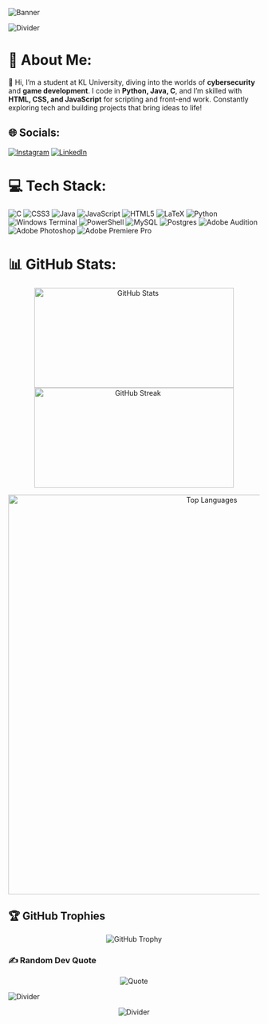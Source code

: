 ![Banner](https://user-images.githubusercontent.com/74038190/225813708-98b745f2-7d22-48cf-9150-083f1b00d6c9.gif)

![Divider](https://user-images.githubusercontent.com/74038190/212284100-561aa473-3905-4a80-b561-0d28506553ee.gif)

# 💫 About Me:
👋 Hi, I’m a student at KL University, diving into the worlds of **cybersecurity** and **game development**. I code in **Python, Java, C**, and I’m skilled with **HTML, CSS, and JavaScript** for scripting and front-end work. Constantly exploring tech and building projects that bring ideas to life!


## 🌐 Socials:
[![Instagram](https://img.shields.io/badge/Instagram-%23E4405F.svg?logo=Instagram&logoColor=white)](https://instagram.com/jaikanthh) [![LinkedIn](https://img.shields.io/badge/LinkedIn-%230077B5.svg?logo=linkedin&logoColor=white)](https://linkedin.com/in/jaikanth-kamisetti-922184225) 

# 💻 Tech Stack:
![C](https://img.shields.io/badge/c-%2300599C.svg?style=flat&logo=c&logoColor=white) ![CSS3](https://img.shields.io/badge/css3-%231572B6.svg?style=flat&logo=css3&logoColor=white) ![Java](https://img.shields.io/badge/java-%23ED8B00.svg?style=flat&logo=openjdk&logoColor=white) ![JavaScript](https://img.shields.io/badge/javascript-%23323330.svg?style=flat&logo=javascript&logoColor=%23F7DF1E) ![HTML5](https://img.shields.io/badge/html5-%23E34F26.svg?style=flat&logo=html5&logoColor=white) ![LaTeX](https://img.shields.io/badge/latex-%23008080.svg?style=flat&logo=latex&logoColor=white) ![Python](https://img.shields.io/badge/python-3670A0?style=flat&logo=python&logoColor=ffdd54) ![Windows Terminal](https://img.shields.io/badge/Windows%20Terminal-%234D4D4D.svg?style=flat&logo=windows-terminal&logoColor=white) ![PowerShell](https://img.shields.io/badge/PowerShell-%235391FE.svg?style=flat&logo=powershell&logoColor=white) ![MySQL](https://img.shields.io/badge/mysql-4479A1.svg?style=flat&logo=mysql&logoColor=white) ![Postgres](https://img.shields.io/badge/postgres-%23316192.svg?style=flat&logo=postgresql&logoColor=white) ![Adobe Audition](https://img.shields.io/badge/Adobe%20Audition-9999FF.svg?style=flat&logo=Adobe%20Audition&logoColor=white) ![Adobe Photoshop](https://img.shields.io/badge/adobe%20photoshop-%2331A8FF.svg?style=flat&logo=adobe%20photoshop&logoColor=white) ![Adobe Premiere Pro](https://img.shields.io/badge/Adobe%20Premiere%20Pro-9999FF.svg?style=flat&logo=Adobe%20Premiere%20Pro&logoColor=white)
# 📊 GitHub Stats:

<p align="center">
  <img src="https://github-readme-stats.vercel.app/api?username=Jaikanth001&theme=neon&hide_border=false&include_all_commits=true&count_private=false" alt="GitHub Stats" width="400" height="200">
  <img src="https://github-readme-streak-stats.herokuapp.com/?user=Jaikanth001&theme=neon&hide_border=false" alt="GitHub Streak" width="400" height="200">
</p>

<p align="center">
  <img src="https://github-readme-stats.vercel.app/api/top-langs/?username=Jaikanth001&theme=neon&hide_border=false&include_all_commits=true&count_private=false&layout=compact" alt="Top Languages" width="800">
</p>


## 🏆 GitHub Trophies

<p align="center">
  <img src="https://github-profile-trophy.vercel.app/?username=Jaikanth001&theme=neon&no-frame=true&no-bg=true&margin-w=4" alt="GitHub Trophy">
</p>


### ✍️ Random Dev Quote

<p align="center">
  <img src="https://quotes-github-readme.vercel.app/api?type=horizontal&theme=tokyonight" alt="Quote">
</p>

![Divider](https://user-images.githubusercontent.com/74038190/212284100-561aa473-3905-4a80-b561-0d28506553ee.gif)
<p align="center">
  <img src="https://user-images.githubusercontent.com/74038190/212284158-e840e285-664b-44d7-b79b-e264b5e54825.gif" alt="Divider">
</p>
<!-- Proudly created with GPRM ( https://gprm.itsvg.in ) -->
